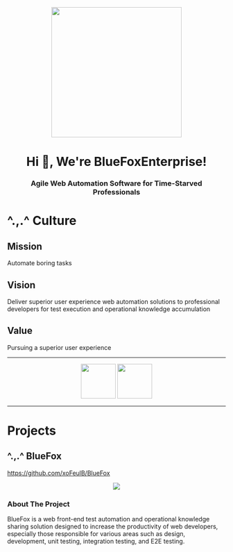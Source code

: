 <div align="center">
<img src="https://ooo.bluefox.ooo/media/tail.png" width="300px">
</div>


<h1 align="center">Hi 👋, We're BlueFoxEnterprise!</h1>
<div align="center">
    <h3>Agile Web Automation Software for Time-Starved Professionals</h3>
</div>

# ^.,.^ Culture
## Mission
Automate boring tasks
## Vision
Deliver superior user experience web automation solutions to professional developers for test execution and operational knowledge accumulation
## Value
Pursuing a superior user experience

<hr>
<div align="center">
    <img src="https://ooo.bluefox.ooo/media/BlueFox_tp.png" width="80">
    <img src="https://ooo.bluefox.ooo/media/tail.png" width="80">
</div>
<hr>

# Projects
## ^.,.^ BlueFox

https://github.com/xoFeulB/BlueFox

<div align="center">
    <img src="https://ooo.bluefox.ooo/media/SocialPreview_4.png">
</div>

### About The Project

BlueFox is a web front-end test automation and operational knowledge sharing solution designed to increase the productivity of web developers, especially those responsible for various areas such as design, development, unit testing, integration testing, and E2E testing.
